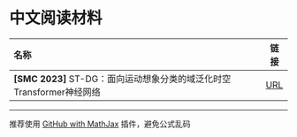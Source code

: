 # 中文阅读材料

| 名称                                                         | 链接                             |
| :----------------------------------------------------------- | -------------------------------- |
| **[SMC 2023]** ST-DG：面向运动想象分类的域泛化时空Transformer神经网络 | [URL](Materials/ST-DG) |


---

推荐使用 [GitHub with MathJax](https://chrome.google.com/webstore/detail/github-with-mathjax/ioemnmodlmafdkllaclgeombjnmnbima) 插件，避免公式乱码
